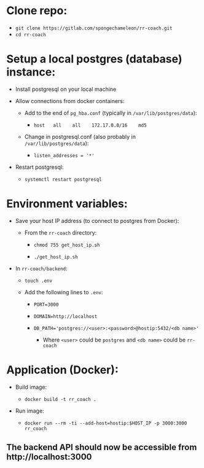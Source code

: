 # Clone repo:

* `git clone https://gitlab.com/spongechameleon/rr-coach.git`
* `cd rr-coach`

# Setup a local postgres (database) instance:

* Install postgresql on your local machine
* Allow connections from docker containers:

    - Add to the end of `pg_hba.conf` (typically in `/var/lib/postgres/data`):

        - `host   all    all    172.17.0.0/16    md5`

    - Change in postgresql.conf (also probably in `/var/lib/postgres/data`):

        - `listen_addresses = '*'`

* Restart postgresql:

    - `systemctl restart postgresql`

# Environment variables:

* Save your host IP address (to connect to postgres from Docker):

    - From the `rr-coach` directory:

        - `chmod 755 get_host_ip.sh`

        - `./get_host_ip.sh`

* In `rr-coach/backend`:

    - `touch .env`
    - Add the following lines to `.env`:

        - `PORT=3000`

        - `DOMAIN=http://localhost`

        - `DB_PATH='postgres://<user>:<password>@hostip:5432/<db name>'`

            - Where `<user>` could be `postgres` and `<db name>` could be `rr-coach`

# Application (Docker):

* Build image:

    - `docker build -t rr_coach .`

* Run image:

    - `docker run --rm -ti --add-host=hostip:$HOST_IP -p 3000:3000 rr_coach`

## The backend API should now be accessible from http://localhost:3000
